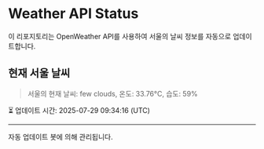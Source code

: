 
# Weather API Status

이 리포지토리는 OpenWeather API를 사용하여 서울의 날씨 정보를 자동으로 업데이트합니다.

## 현재 서울 날씨
> 서울의 현재 날씨: few clouds, 온도: 33.76°C, 습도: 59%

⏳ 업데이트 시간: 2025-07-29 09:34:16 (UTC)

---
자동 업데이트 봇에 의해 관리됩니다.
